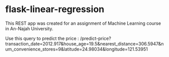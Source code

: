 # flask-linear-regression
This REST app was created for an assignment of Machine Learning course in An-Najah University.

Use this query to predict the price : /predict-price?transaction_date=2012.917&house_age=19.5&nearest_distance=306.5947&num_convenience_stores=9&latitude=24.98034&longitude=121.53951

